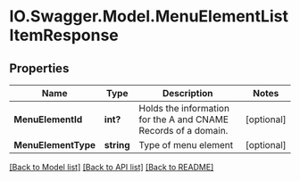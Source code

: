 # IO.Swagger.Model.MenuElementListItemResponse
## Properties

Name | Type | Description | Notes
------------ | ------------- | ------------- | -------------
**MenuElementId** | **int?** | Holds the information for the A and CNAME Records of a domain. | [optional] 
**MenuElementType** | **string** | Type of menu element | [optional] 

[[Back to Model list]](../README.md#documentation-for-models) [[Back to API list]](../README.md#documentation-for-api-endpoints) [[Back to README]](../README.md)

